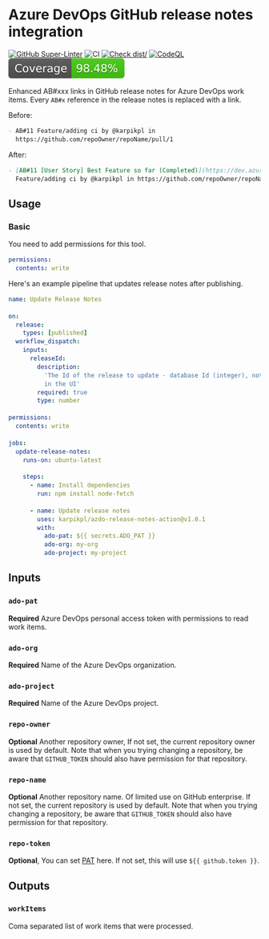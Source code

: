 # Azure DevOps GitHub release notes integration

[![GitHub Super-Linter](https://github.com/karpikpl/azdo-release-notes-action/actions/workflows/linter.yml/badge.svg)](https://github.com/super-linter/super-linter)
![CI](https://github.com/karpikpl/azdo-release-notes-action/actions/workflows/ci.yml/badge.svg)
[![Check dist/](https://github.com/karpikpl/azdo-release-notes-action/actions/workflows/check-dist.yml/badge.svg)](https://github.com/karpikpl/azdo-release-notes-action/actions/workflows/check-dist.yml)
[![CodeQL](https://github.com/karpikpl/azdo-release-notes-action/actions/workflows/codeql-analysis.yml/badge.svg)](https://github.com/karpikpl/azdo-release-notes-action/actions/workflows/codeql-analysis.yml)
[![Coverage](./badges/coverage.svg)](./badges/coverage.svg)

Enhanced AB#xxx links in GitHub release notes for Azure DevOps work items. Every
`AB#x` reference in the release notes is replaced with a link.

Before:

```md
- AB#11 Feature/adding ci by @karpikpl in
  https://github.com/repoOwner/repoName/pull/1
```

After:

```md
- [AB#11 [User Story] Best Feature so far (Completed)](https://dev.azure.com/adoOrg/adoProject/_workitems/edit/11)
  Feature/adding ci by @karpikpl in https://github.com/repoOwner/repoName/pull/1
```

## Usage

### Basic

You need to add permissions for this tool.

```yaml
permissions:
  contents: write
```

Here's an example pipeline that updates release notes after publishing.

```yaml
name: Update Release Notes

on:
  release:
    types: [published]
  workflow_dispatch:
    inputs:
      releaseId:
        description:
          'The Id of the release to update - database Id (integer), not visible
          in the UI'
        required: true
        type: number

permissions:
  contents: write

jobs:
  update-release-notes:
    runs-on: ubuntu-latest

    steps:
      - name: Install dependencies
        run: npm install node-fetch

      - name: Update release notes
        uses: karpikpl/azdo-release-notes-action@v1.0.1
        with:
          ado-pat: ${{ secrets.ADO_PAT }}
          ado-org: my-org
          ado-project: my-project
```

## Inputs

### `ado-pat`

**Required** Azure DevOps personal access token with permissions to read work
items.

### `ado-org`

**Required** Name of the Azure DevOps organization.

### `ado-project`

**Required** Name of the Azure DevOps project.

### `repo-owner`

**Optional** Another repository owner, If not set, the current repository owner
is used by default. Note that when you trying changing a repository, be aware
that `GITHUB_TOKEN` should also have permission for that repository.

### `repo-name`

**Optional** Another repository name. Of limited use on GitHub enterprise. If
not set, the current repository is used by default. Note that when you trying
changing a repository, be aware that `GITHUB_TOKEN` should also have permission
for that repository.

### `repo-token`

**Optional**, You can set
[PAT](https://docs.github.com/en/github/authenticating-to-github/creating-a-personal-access-token)
here. If not set, this will use `${{ github.token }}`.

## Outputs

### `workItems`

Coma separated list of work items that were processed.
